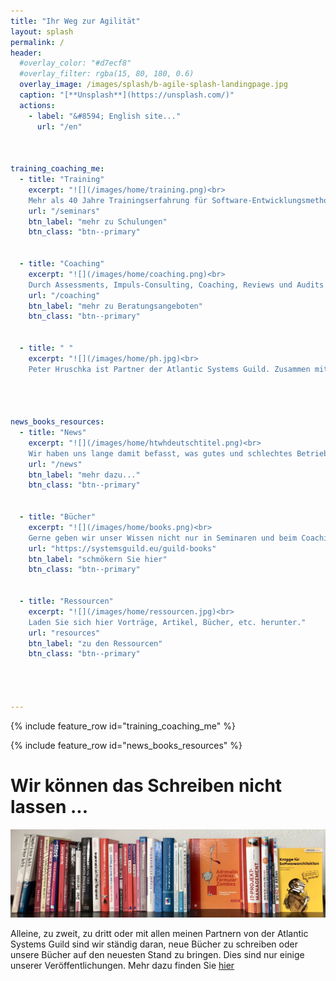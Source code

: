 ```yaml
---
title: "Ihr Weg zur Agilität"
layout: splash
permalink: /
header: 
  #overlay_color: "#d7ecf8"
  #overlay_filter: rgba(15, 80, 180, 0.6)
  overlay_image: /images/splash/b-agile-splash-landingpage.jpg
  caption: "[**Unsplash**](https://unsplash.com/)"
  actions:
    - label: "&#8594; English site..."
      url: "/en"



training_coaching_me:
  - title: "Training"
    excerpt: "![](/images/home/training.png)<br> 
    Mehr als 40 Jahre Trainingserfahrung für Software-Entwicklungsmethoden möchte ich gerne an Sie weitergeben. Als akkreditierter Partner von **IREB** und **iSAQB** bilde ich Sie nicht nur in allen Themen rund um Agilität aus, sondern auch in klassischem Requirements Engineering und Software-Architekturen."
    url: "/seminars"
    btn_label: "mehr zu Schulungen"
    btn_class: "btn--primary"
    
      
  - title: "Coaching"
    excerpt: "![](/images/home/coaching.png)<br>
    Durch Assessments, Impuls-Consulting, Coaching, Reviews und Audits mache ich Ihr Team im Projekt fit. Oftmals ist _Training on the Job_ (Lernen anhand der eigenen Aufgabenstellung) der effektivste Weg zu besseren Entwicklungsprozessen."
    url: "/coaching"
    btn_label: "mehr zu Beratungsangeboten"
    btn_class: "btn--primary" 


  - title: " "
    excerpt: "![](/images/home/ph.jpg)<br>
    Peter Hruschka ist Partner der Atlantic Systems Guild. Zusammen mit Tom DeMarco, Tim Lister, Steve McMenamin, Suzanne und James Robertson arbeitet er seit vielen Jahren daran, System- und Software-Entwicklung transparenter, effektiver, pragmatischer und dadurch erfolgreicher zu gestalten."




news_books_resources: 
  - title: "News"
    excerpt: "![](/images/home/htwhdeutschtitel.png)<br>
    Wir haben uns lange damit befasst, was gutes und schlechtes Betriebsklima ausmacht und wie die Firmenkultur zu bestimmten Verhaltensmustern führt. Lesen Sie mehr in den beiden neuen Büchern bei Carl-Hanser."
    url: "/news"
    btn_label: "mehr dazu..."
    btn_class: "btn--primary" 


  - title: "Bücher"
    excerpt: "![](/images/home/books.png)<br>
    Gerne geben wir unser Wissen nicht nur in Seminaren und beim Coaching weiter, sondern auch in Buchform."
    url: "https://systemsguild.eu/guild-books"
    btn_label: "schmökern Sie hier"
    btn_class: "btn--primary"

    
  - title: "Ressourcen"
    excerpt: "![](/images/home/ressourcen.jpg)<br>
    Laden Sie sich hier Vorträge, Artikel, Bücher, etc. herunter."
    url: "resources"
    btn_label: "zu den Ressourcen"
    btn_class: "btn--primary"
   



---
```


{% include feature_row id="training_coaching_me" %}

{% include feature_row id="news_books_resources" %}


# Wir können das Schreiben nicht lassen ... 
![](/images/home/guildbooks.jpeg)
<br>

Alleine, zu zweit, zu dritt oder mit allen meinen Partnern von der Atlantic Systems Guild sind wir ständig daran, neue Bücher zu schreiben oder unsere Bücher auf den neuesten Stand zu bringen. Dies sind nur einige unserer Veröffentlichungen. Mehr dazu finden Sie [hier](https://systemsguild.eu/guild-books)


